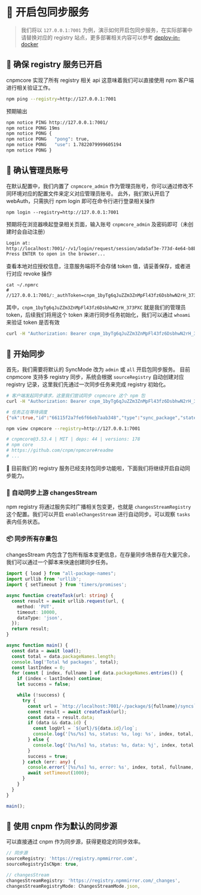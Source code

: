 # 🚀 开启包同步服务
> 我们将以 `127.0.0.1:7001` 为例，演示如何开启包同步服务，在实际部署中请替换对应的 registry 站点，更多部署相关内容可以参考 [deploy-in-docker](./deploy-in-docker.md)

## 🔌 确保 registry 服务已开启

cnpmcore 实现了所有 registry 相关 api 这意味着我们可以直接使用 npm 客户端进行相关验证工作。
```bash
npm ping --registry=http://127.0.0.1:7001
```

预期输出
```bash
npm notice PING http://127.0.0.1:7001/
npm notice PONG 19ms
npm notice PONG {
npm notice PONG   "pong": true,
npm notice PONG   "use": 1.7822079999605194
npm notice PONG }
```

## 🔑 确认管理员账号

在默认配置中，我们内置了 `cnpmcore_admin` 作为管理员账号，你可以通过修改不同环境对应的配置文件来定义对应管理员账号。
此外，我们默认开启了 webAuth，只需执行 npm login 即可在命令行进行登录相关操作
```shell
npm login --registry=http://127.0.0.1:7001
```

预期将在浏览器唤起登录相关页面，输入账号 `cnpmcore_admin` 及密码即可（未创建时会自动注册）
```bash
Login at:
http://localhost:7001/-/v1/login/request/session/ada5af3e-773d-4e64-b8bb-e98ffe25d1c0
Press ENTER to open in the browser...
```

查看本地对应授权信息，注意服务端将不会存储 token 值，请妥善保存，或者进行对应 revoke 操作
```shell
cat ~/.npmrc
# //127.0.0.1:7001/:_authToken=cnpm_1byTg6qJuZZm3ZnMpFl43fz6DsbhwN2rH_373PXC
```
其中，`cnpm_1byTg6qJuZZm3ZnMpFl43fz6DsbhwN2rH_373PXC` 就是我们的管理员 token，后续我们将用这个 token 来进行同步任务初始化，我们可以通过 `whoami` 来验证 token 是否有效

```bash
curl -H "Authorization: Bearer cnpm_1byTg6qJuZZm3ZnMpFl43fz6DsbhwN2rH_373PXC" http://127.0.0.1:7001/-/whoami
```

## 🔄 开始同步

首先，我们需要将默认的 SyncMode 改为 `admin` 或 `all` 开启包同步服务。
目前 cnpmcore 支持多 registry 同步，系统会根据 `sourceRegistry` 自动创建对应 registry 记录，这里我们先通过一次同步任务来完成 registry 初始化。

```bash
# 客户端发起同步请求，这里我们尝试同步 cnpmcore 这个 npm 包
curl -H "Authorization: Bearer cnpm_1byTg6qJuZZm3ZnMpFl43fz6DsbhwN2rH_373PXC" -X PUT http://127.0.0.1:7001/-/package/cnpmcore/syncs

# 任务正在等待调度
{"ok":true,"id":"66115f2a7fe6f66eb7aab348","type":"sync_package","state":"waiting"}

npm view cnpmcore --registry=http://127.0.0.1:7001

# cnpmcore@3.53.4 | MIT | deps: 44 | versions: 178
# npm core
# https://github.com/cnpm/npmcore#readme
# ...
```

🎉 目前我们的 registry 服务已经支持包同步功能啦，下面我们将继续开启自动同步能力。

### 🤖 自动同步上游 changesStream

npm registry 将通过服务实时广播相关包变更，也就是 `changesStreamRegistry` 这个配置。我们可以开启 `enableChangesStream` 进行自动同步。可以观察 `tasks` 表内任务状态。

### 📦 同步所有存量包

changesStream 内包含了包所有版本变更信息，在存量同步场景存在大量冗余，我们可以通过一个脚本来快速创建同步任务。

```typescript
import { load } from "all-package-names";
import urllib from 'urllib';
import { setTimeout } from 'timers/promises';

async function createTask(url: string) {
  const result = await urllib.request(url, {
    method: 'PUT',
    timeout: 10000,
    dataType: 'json',
  });
  return result;
}

async function main() {
  const data = await load();
  const total = data.packageNames.length;
  console.log('Total %d packages', total);
  const lastIndex = 0;
  for (const [ index, fullname ] of data.packageNames.entries()) {
    if (index < lastIndex) continue;
    let success = false;

    while (!success) {
      try {
        const url = `http://localhost:7001/-/package/${fullname}/syncs`;
        const result = await createTask(url);
        const data = result.data;
        if (data && data.id) {
          const logUrl = `${url}/${data.id}/log`;
          console.log('[%s/%s] %s, status: %s, log: %s', index, total, fullname, result.status, logUrl);
        } else {
          console.log('[%s/%s] %s, status: %s, data: %j', index, total, fullname, result.status, data);
        }
        success = true;
      } catch (err: any) {
        console.error('[%s/%s] %s, error: %s', index, total, fullname, err.message);
        await setTimeout(1000);
      }
    }
  }
}

main();
```

## 🚗 使用 cnpm 作为默认的同步源

可以直接通过 cnpm 作为同步源，获得更稳定的同步效率。

```typescript
// 同步源
sourceRegistry: 'https://registry.npmmirror.com',
sourceRegistryIsCNpm: true,

// changesStream
changesStreamRegistry: 'https://registry.npmmirror.com/_changes',
changesStreamRegistryMode: ChangesStreamMode.json,
```
